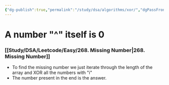 ```yaml
---
{"dg-publish":true,"permalink":"/study/dsa/algorithms/xor/","dgPassFrontmatter":true}
---
```



# A number "^" itself is 0
### [[Study/DSA/Leetcode/Easy/268. Missing Number\|268. Missing Number]] 
- To find the missing number we just iterate through the length of the array and XOR all the numbers with "i"
- The number present in the end is the answer. 
